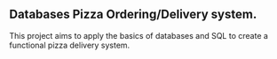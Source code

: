 Databases Pizza Ordering/Delivery system.
-----------------------------------------
This project aims to apply the basics of databases and SQL to create a functional pizza delivery system.
